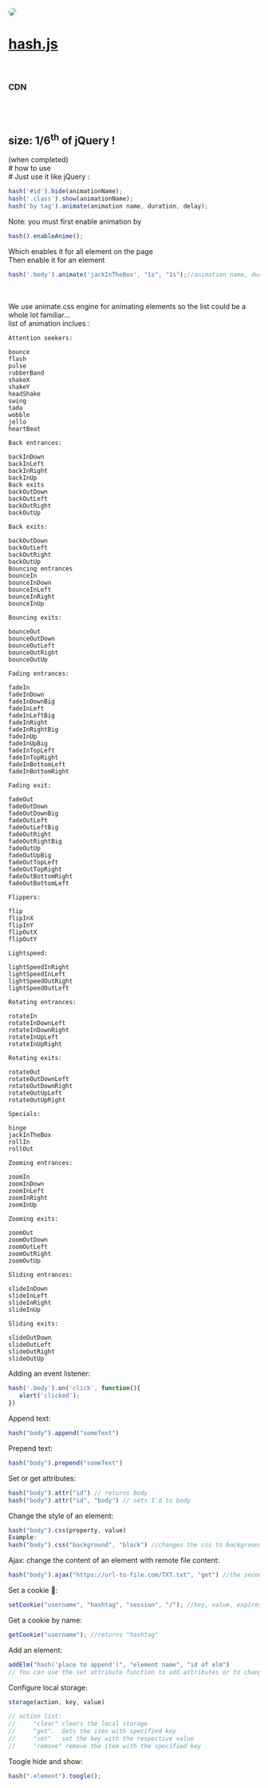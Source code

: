 <img src="./logo.png" height="auto" width="auto" style="border-radius: 50%;"><br>
# [hash.js](https://netopa.github.io/hash.js)
<br>
<h3>CDN</h3>
<br>
<code><script src="https://netopa.github.io/hash.js/hashtag_1.0.1.js"></script></code>
<br>
<h2>size: 1/6<sup>th</sup> of jQuery !</h2>(when completed)
<br>
# how to use
<br>
# Just use it like jQuery :

``` javascript
hash('#id').hide(animationName);
hash('.class').show(animationName);
hash('by tag').animate(animation name, duration, delay);
```
Note: you must first enable animation by
<br>

``` javascript
hash().enableAnime();
```
Which enables it for all element on the page<br>
Then enable it for an element
``` javascript
hash('.body').animate('jackInTheBox', "1s", "1s");//animation name, duration ,delay
```
<br>
<br>We use animate.css engine for animating elements so the list could be a whole lot familiar...
<br>
list of animation inclues : <br>

```
Attention seekers:

bounce
flash
pulse
rubberBand
shakeX
shakeY
headShake
swing
tada
wobble
jello
heartBeat

Back entrances:

backInDown
backInLeft
backInRight
backInUp
Back exits
backOutDown
backOutLeft
backOutRight
backOutUp

Back exits:

backOutDown
backOutLeft
backOutRight
backOutUp
Bouncing entrances
bounceIn
bounceInDown
bounceInLeft
bounceInRight
bounceInUp

Bouncing exits:

bounceOut
bounceOutDown
bounceOutLeft
bounceOutRight
bounceOutUp

Fading entrances:

fadeIn
fadeInDown
fadeInDownBig
fadeInLeft
fadeInLeftBig
fadeInRight
fadeInRightBig
fadeInUp
fadeInUpBig
fadeInTopLeft
fadeInTopRight
fadeInBottomLeft
fadeInBottomRight

Fading exit:

fadeOut
fadeOutDown
fadeOutDownBig
fadeOutLeft
fadeOutLeftBig
fadeOutRight
fadeOutRightBig
fadeOutUp
fadeOutUpBig
fadeOutTopLeft
fadeOutTopRight
fadeOutBottomRight
fadeOutBottomLeft

Flippers:

flip
flipInX
flipInY
flipOutX
flipOutY

Lightspeed:

lightSpeedInRight
lightSpeedInLeft
lightSpeedOutRight
lightSpeedOutLeft

Rotating entrances:

rotateIn
rotateInDownLeft
rotateInDownRight
rotateInUpLeft
rotateInUpRight

Rotating exits:

rotateOut
rotateOutDownLeft
rotateOutDownRight
rotateOutUpLeft
rotateOutUpRight

Specials:

hinge
jackInTheBox
rollIn
rollOut

Zooming entrances:

zoomIn
zoomInDown
zoomInLeft
zoomInRight
zoomInUp

Zooming exits:

zoomOut
zoomOutDown
zoomOutLeft
zoomOutRight
zoomOutUp

Sliding entrances:

slideInDown
slideInLeft
slideInRight
slideInUp

Sliding exits:

slideOutDown
slideOutLeft
slideOutRight
slideOutUp

```

Adding an event listener:<br>
``` javascript
hash('.body').on('click', function(){
   alert('clicked');
})
```
Append text:<br>
``` javascript
hash("body").append("someText")
```
Prepend text: <br>
``` javascript
hash("body").prepend("someText")
```
Set or get attributes:<br>
``` javascript
hash("body").attr("id") // returns body
hash("body").attr("id", "body") // sets I'd to body
```
Change the style of an element:<br>
``` javascript
hash("body").css(property, value)
Example:
hash("body").css("background", "black") //changes the css to background: black;
```
Ajax: change the content of an element with remote file content:<br>
``` javascript
hash("body").ajax("https://url-to-file.com/TXT.txt", "get") //the second one is the method
```

Set a cookie 🍪:<br>
``` javascript
setCookie("username", "hashtag", "session", "/"); //key, value, expires, path
```
Get a cookie by name:<br>
``` javascript
getCookie("username"); //returns "hashtag"
```
Add an element:<br>
``` javascript
addElm("hash('place to append')", "element name", "id of elm")
// You can use the set attribute function to add attributes or to change text into the element
```
Configure local storage:<br>
``` javascript
storage(action, key, value)

// action list:
//     "clear" clears the local storage
//     "get".  Gets the iten with specified key
//     "set"   set the key with the respective value
//     "remove" remove the item with the specified key
```
Toogle hide and show:<br>
``` javascript
hash(".element").toogle();
```
